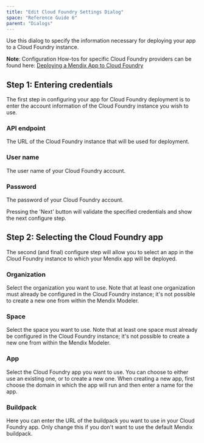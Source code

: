 ```yaml
---
title: "Edit Cloud Foundry Settings Dialog"
space: "Reference Guide 6"
parent: "Dialogs"
---
```

Use this dialog to specify the information necessary for deploying your app to a Cloud Foundry instance.

**Note**: Configuration How-tos for specific Cloud Foundry providers can be found here: [Deploying a Mendix App to Cloud Foundry](/howto6/Deploy+a+Mendix+App+to+Cloud+Foundry)

## Step 1: Entering credentials

The first step in configuring your app for Cloud Foundry deployment is to enter the account information of the Cloud Foundry instance you wish to use.

### API endpoint

The URL of the Cloud Foundry instance that will be used for deployment.

### User name

The user name of your Cloud Foundry account.

### Password

The password of your Cloud Foundry account.

Pressing the 'Next' button will validate the specified credentials and show the next configure step.

## Step 2: Selecting the Cloud Foundry app

The second (and final) configure step will allow you to select an app in the Cloud Foundry instance to which your Mendix app will be deployed.

### Organization

Select the organization you want to use. Note that at least one organization must already be configured in the Cloud Foundry instance; it's not possible to create a new one from within the Mendix Modeler.

### Space

Select the space you want to use. Note that at least one space must already be configured in the Cloud Foundry instance; it's not possible to create a new one from within the Mendix Modeler.

### App

Select the Cloud Foundry app you want to use. You can choose to either use an existing one, or to create a new one. When creating a new app, first choose the domain in which the app will run and then enter a name for the app.

### Buildpack

Here you can enter the URL of the buildpack you want to use in your Cloud Foundry app. Only change this if you don't want to use the default Mendix buildpack.
